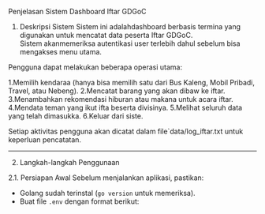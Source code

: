 Penjelasan Sistem Dashboard Iftar GDGoC

1. Deskripsi Sistem
   Sistem ini adalahdashboard berbasis termina yang digunakan untuk mencatat data peserta Iftar GDGoC.  
   Sistem akanmemeriksa autentikasi user terlebih dahul sebelum bisa mengakses menu utama.

Pengguna dapat melakukan beberapa operasi utama:

1.Memilih kendaraa (hanya bisa memilih satu dari Bus Kaleng, Mobil Pribadi, Travel, atau Nebeng).
2.Mencatat barang yang akan dibaw ke iftar.
3.Menambahkan rekomendasi hiburan atau makana untuk acara iftar.
4.Mendata teman yang ikut ifta beserta divisinya.
5.Melihat seluruh data yang telah dimasukka.
6.Keluar dari siste.

Setiap aktivitas pengguna akan dicatat dalam file`data/log_iftar.txt untuk keperluan pencatatan.

---

2. Langkah-langkah Penggunaan

2.1. Persiapan Awal
Sebelum menjalankan aplikasi, pastikan:

- Golang sudah terinstal (`go version` untuk memeriksa).
- Buat file `.env` dengan format berikut:
